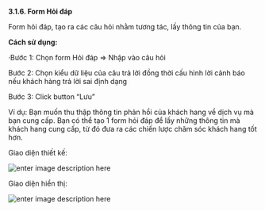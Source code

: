  **3.1.6. Form Hỏi đáp**

Form hỏi đáp, tạo ra các câu hỏi nhằm tương tác, lấy thông tin của bạn.

**Cách sử dụng:**

·Bước 1: Chọn form Hỏi đáp => Nhập vào câu hỏi

Bước 2: Chọn kiểu dữ liệu của câu trả lời đồng thời cấu hình lời cảnh báo nếu khách hàng trả lời sai định dạng

Bước 3: Click button “Lưu”

Ví dụ: Bạn muốn thu thập thông tin phản hồi của khách hang về dịch vụ mà bạn cung cấp. Bạn có thể tạo 1 form hỏi đáp để lấy những thông tin mà khách hang cung cấp, từ đó đưa ra các chiến lược chăm sóc khách hang tốt hơn.

Giao diện thiết kế:

![enter image description here](https://static8.muarecdn.com/original/muare/images/2019/11/19/5383717_24.png)

Giao diện hiển thị:

![enter image description here](https://static8.muarecdn.com/original/muare/images/2019/11/19/5383718_25.png)